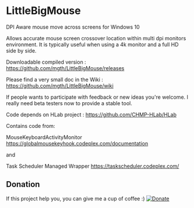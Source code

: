 # LittleBigMouse
DPI Aware mouse move across screens for Windows 10

Allows accurate mouse screen crossover location within multi dpi monitors environment. It is typically useful when using a 4k monitor and a full HD side by side.

Downloadable compiled version : https://github.com/mgth/LittleBigMouse/releases

Please find a very small doc in the Wiki : https://github.com/mgth/LittleBigMouse/wiki

If people wants to participate with feedback or new ideas you're welcome. I really need beta testers now to provide a stable tool.

Code depends on HLab project : https://github.com/CHMP-HLab/HLab

Contains code from:

MouseKeyboardActivityMonitor
https://globalmousekeyhook.codeplex.com/documentation

and 

Task Scheduler Managed Wrapper
https://taskscheduler.codeplex.com/

## Donation
If this project help you, you can give me a cup of coffee :) 
[![Donate](https://img.shields.io/badge/Donate-PayPal-green.svg)](https://www.paypal.com/cgi-bin/webscr?cmd=_donations&business=YLGYPSHWTQ5UW&lc=FR&item_name=Mgth&currency_code=EUR&bn=PP%2dDonationsBF%3abtn_donateCC_LG%2egif%3aNonHosted)

